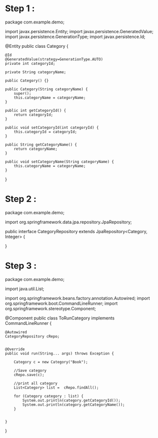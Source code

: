 # Step 1 : 

package com.example.demo;

import javax.persistence.Entity;
import javax.persistence.GeneratedValue;
import javax.persistence.GenerationType;
import javax.persistence.Id;

@Entity
public class Category {

	@Id
	@GeneratedValue(strategy=GenerationType.AUTO)
	private int categoryId;
	
	private String categoryName;
	
	public Category() {}

	public Category(String categoryName) {
		super();
		this.categoryName = categoryName;
	}

	public int getCategoryId() {
		return categoryId;
	}

	public void setCategoryId(int categoryId) {
		this.categoryId = categoryId;
	}

	public String getCategoryName() {
		return categoryName;
	}

	public void setCategoryName(String categoryName) {
		this.categoryName = categoryName;
	}
	
	
}

# Step 2 : 

package com.example.demo;

import org.springframework.data.jpa.repository.JpaRepository;


public interface CategoryRepository 
	extends JpaRepository<Category, Integer> {
	
	

}

# Step 3 :
package com.example.demo;

import java.util.List;

import org.springframework.beans.factory.annotation.Autowired;
import org.springframework.boot.CommandLineRunner;
import org.springframework.stereotype.Component;

@Component
public class ToRunCategory implements CommandLineRunner {

	
	@Autowired
	CategoryRepository cRepo;
	
	
	@Override
	public void run(String... args) throws Exception {
		
		Category c = new Category("Book");
		
		//Save category
		cRepo.save(c);
		
		//print all category
		List<Category> list =  cRepo.findAll();
		
		for (Category category : list) {
			System.out.println(category.getCategoryId());
			System.out.println(category.getCategoryName());
		}
		
		
	}

	
}


